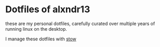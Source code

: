 # Dotfiles of alxndr13

these are my personal dotfiles, carefully curated over multiple years of running linux on the desktop.

I manage these dotfiles with [stow](https://www.gnu.org/software/stow/)
